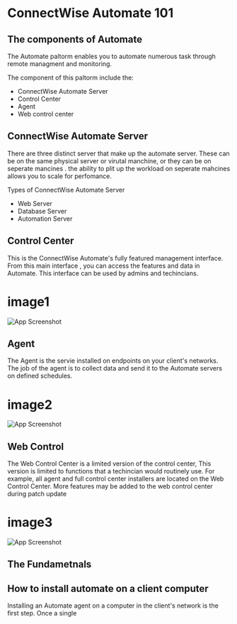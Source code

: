 
# ConnectWise Automate 101

## The components of Automate 
The Automate paltorm enables you to automate numerous task through remote managment and monitoring. 

The component of this paltorm include the:
* ConnectWise Automate Server 
* Control Center 
* Agent 
* Web control center 

## ConnectWise Automate Server 
There are three distinct server that make up the automate server. These can be on the same physical server or virutal manchine, or they can  be on seperate mancines . the ability to plit up the workload on seperate mahcines allows you to scale for perfomance. 

Types of ConnectWise Automate Server 
* Web Server
* Database Server 
* Automation Server 

## Control Center 
This is the ConnectWise Automate's fully featured management interface. From this main interface , you can access the features and data in Automate. This interface can be used by admins and techincians. 

# image1 
![App Screenshot](https://via.placeholder.com/468x300?text=App+Screenshot+Here)

## Agent 
The Agent is the servie installed on endpoints on your client's networks. The job of the agent is to collect data and send it to the Automate servers on defined schedules. 

# image2 
![App Screenshot](https://via.placeholder.com/468x300?text=App+Screenshot+Here)

## Web Control 
The Web Control Center is a limited version of the control center, This version is limited to functions that a techincian would routinely use. For example, all agent and full control center installers are located on the Web Control Center. More features may be added to the web control center during patch update

# image3
![App Screenshot](https://via.placeholder.com/468x300?text=App+Screenshot+Here)

## The Fundametnals 

## How to install automate on a client computer 
Installing an Automate agent on a computer in the client's network is the first step. Once a single 